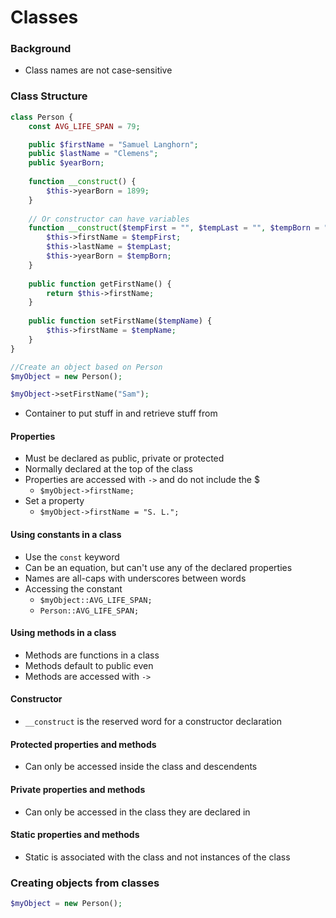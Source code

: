 # Classes

### Background

- Class names are not case-sensitive
 
### Class Structure

```php
class Person {
    const AVG_LIFE_SPAN = 79;

    public $firstName = "Samuel Langhorn"; 
    public $lastName = "Clemens";
    public $yearBorn;
    
    function __construct() {
        $this->yearBorn = 1899;
    }
    
    // Or constructor can have variables
    function __construct($tempFirst = "", $tempLast = "", $tempBorn = ""){
        $this->firstName = $tempFirst;
        $this->lastName = $tempLast;
        $this->yearBorn = $tempBorn;
    }
    
    public function getFirstName() {
        return $this->firstName;
    }
    
    public function setFirstName($tempName) {
        $this->firstName = $tempName;
    }
}

//Create an object based on Person
$myObject = new Person();

$myObject->setFirstName("Sam");
```

- Container to put stuff in and retrieve stuff from

#### Properties

- Must be declared as public, private or protected
- Normally declared at the top of the class 
- Properties are accessed with `->` and do not include the $ 
    - `$myObject->firstName;`
- Set a property
    - `$myObject->firstName = "S. L.";`

#### Using constants in a class 

- Use the `const` keyword
- Can be an equation, but can't use any of the declared properties
- Names are all-caps with underscores between words
- Accessing the constant 
    - `$myObject::AVG_LIFE_SPAN;`
    - `Person::AVG_LIFE_SPAN;`
    
#### Using methods in a class 

- Methods are functions in a class 
- Methods default to public even
- Methods are accessed with `->`

#### Constructor

- `__construct` is the reserved word for a constructor declaration

#### Protected properties and methods

- Can only be accessed inside the class and descendents

#### Private properties and methods

- Can only be accessed in the class they are declared in 

#### Static properties and methods 

- Static is associated with the class and not instances of the class 

### Creating objects from classes

```php
$myObject = new Person();
```
